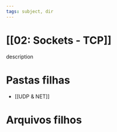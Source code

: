 ```yaml
---
tags: subject, dir
---
```


# [[02: Sockets - TCP]]

description

# Pastas filhas

- [[UDP & NET]]

# Arquivos filhos


